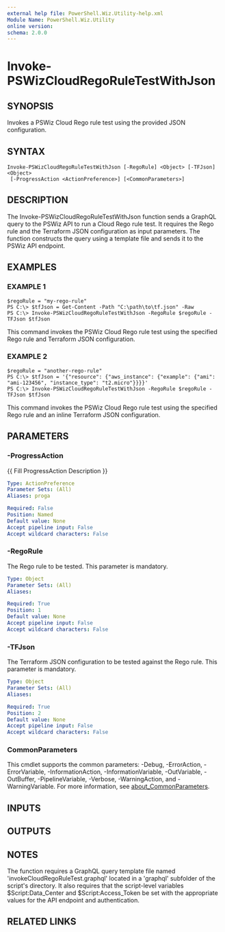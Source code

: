 ```yaml
---
external help file: PowerShell.Wiz.Utility-help.xml
Module Name: PowerShell.Wiz.Utility
online version:
schema: 2.0.0
---
```


# Invoke-PSWizCloudRegoRuleTestWithJson

## SYNOPSIS
Invokes a PSWiz Cloud Rego rule test using the provided JSON configuration.

## SYNTAX

```
Invoke-PSWizCloudRegoRuleTestWithJson [-RegoRule] <Object> [-TFJson] <Object>
 [-ProgressAction <ActionPreference>] [<CommonParameters>]
```

## DESCRIPTION
The Invoke-PSWizCloudRegoRuleTestWithJson function sends a GraphQL query to the PSWiz API to run a Cloud Rego rule test.
It requires the Rego rule and the Terraform JSON configuration as input parameters.
The function constructs the query using a template file and sends it to the PSWiz API endpoint.

## EXAMPLES

### EXAMPLE 1
```
$regoRule = "my-rego-rule"
PS C:\> $tfJson = Get-Content -Path "C:\path\to\tf.json" -Raw
PS C:\> Invoke-PSWizCloudRegoRuleTestWithJson -RegoRule $regoRule -TFJson $tfJson
```

This command invokes the PSWiz Cloud Rego rule test using the specified Rego rule and Terraform JSON configuration.

### EXAMPLE 2
```
$regoRule = "another-rego-rule"
PS C:\> $tfJson = '{"resource": {"aws_instance": {"example": {"ami": "ami-123456", "instance_type": "t2.micro"}}}}'
PS C:\> Invoke-PSWizCloudRegoRuleTestWithJson -RegoRule $regoRule -TFJson $tfJson
```

This command invokes the PSWiz Cloud Rego rule test using the specified Rego rule and an inline Terraform JSON configuration.

## PARAMETERS

### -ProgressAction
{{ Fill ProgressAction Description }}

```yaml
Type: ActionPreference
Parameter Sets: (All)
Aliases: proga

Required: False
Position: Named
Default value: None
Accept pipeline input: False
Accept wildcard characters: False
```

### -RegoRule
The Rego rule to be tested.
This parameter is mandatory.

```yaml
Type: Object
Parameter Sets: (All)
Aliases:

Required: True
Position: 1
Default value: None
Accept pipeline input: False
Accept wildcard characters: False
```

### -TFJson
The Terraform JSON configuration to be tested against the Rego rule.
This parameter is mandatory.

```yaml
Type: Object
Parameter Sets: (All)
Aliases:

Required: True
Position: 2
Default value: None
Accept pipeline input: False
Accept wildcard characters: False
```

### CommonParameters
This cmdlet supports the common parameters: -Debug, -ErrorAction, -ErrorVariable, -InformationAction, -InformationVariable, -OutVariable, -OutBuffer, -PipelineVariable, -Verbose, -WarningAction, and -WarningVariable. For more information, see [about_CommonParameters](http://go.microsoft.com/fwlink/?LinkID=113216).

## INPUTS

## OUTPUTS

## NOTES
The function requires a GraphQL query template file named 'invokeCloudRegoRuleTest.graphql' located in a 'graphql' subfolder of the script's directory.
It also requires that the script-level variables $Script:Data_Center and $Script:Access_Token be set with the appropriate values for the API endpoint and authentication.

## RELATED LINKS
